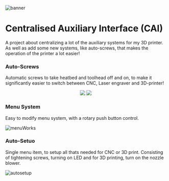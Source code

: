 ![banner](https://user-images.githubusercontent.com/22596587/125483308-ca1233e7-7602-4dae-a29e-acbe8510aeb2.png)
# Centralised Auxiliary Interface (CAI)

A project about centralizing a lot of the auxiliary systems for my 3D printer.
As well as add some new systems, like auto-screws, that makes the operation of the printer a lot easier!

### Auto-Screws
Automatic screws to take heatbed and toolhead off and on, to make it significantly easier to switch between CNC, Laser engraver and 3D-printer!

<p align="center">
  <img src="https://user-images.githubusercontent.com/22596587/125479060-47ee44b7-47a2-4a6a-8728-4c0867ff7b6f.gif">
  <img src="https://user-images.githubusercontent.com/22596587/125479069-c2e7702f-a36a-41eb-8a77-fccecfcd432d.gif">
</p>

### Menu System
Easy to modify menu system, with a rotary push button control.

![menuWorks](https://user-images.githubusercontent.com/22596587/125480069-7fc0ad11-d0eb-4a54-aad5-5a36af12975e.gif)

### Auto-Setuo
Single menu item, to setup all thats needed for CNC or 3D print.
Consisting of tightening screws, turning on LED and for 3D printing, turn on the nozzle blower.

![autosetup](https://user-images.githubusercontent.com/22596587/125480218-eaf7246e-baed-4e14-a4ac-c5350428396d.gif)
